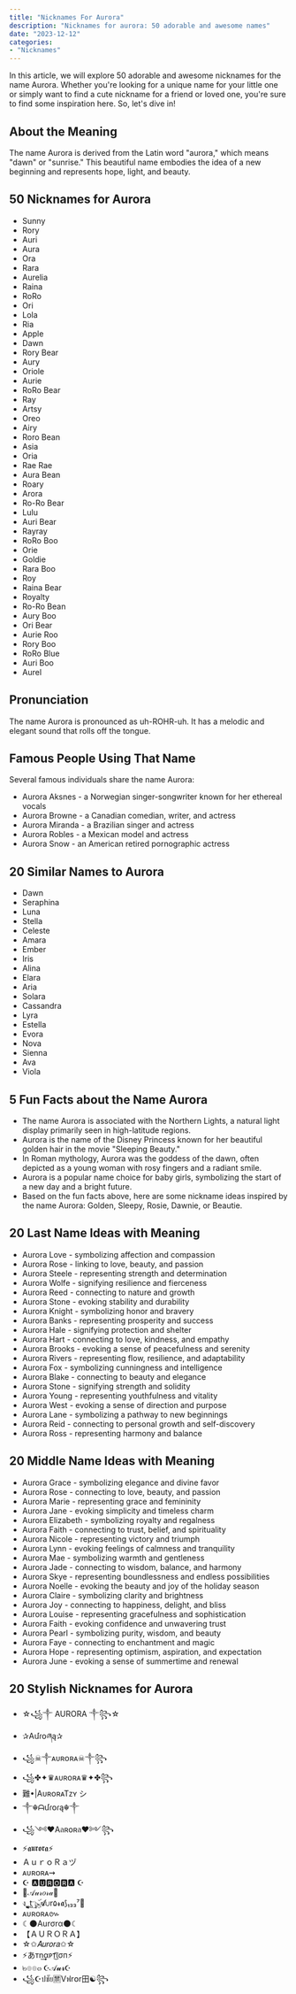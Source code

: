 ```yaml
---
title: "Nicknames For Aurora"
description: "Nicknames for aurora: 50 adorable and awesome names"
date: "2023-12-12"
categories:
- "Nicknames"
---
```


In this article, we will explore 50 adorable and awesome nicknames for the name Aurora. Whether you're looking for a unique name for your little one or simply want to find a cute nickname for a friend or loved one, you're sure to find some inspiration here. So, let's dive in!

About the Meaning
-----------------

The name Aurora is derived from the Latin word "aurora," which means "dawn" or "sunrise." This beautiful name embodies the idea of a new beginning and represents hope, light, and beauty.

50 Nicknames for Aurora
-----------------------

- Sunny
- Rory
- Auri
- Aura
- Ora
- Rara
- Aurelia
- Raina
- RoRo
- Ori
- Lola
- Ria
- Apple
- Dawn
- Rory Bear
- Aury
- Oriole
- Aurie
- RoRo Bear
- Ray
- Artsy
- Oreo
- Airy
- Roro Bean
- Asia
- Oria
- Rae Rae
- Aura Bean
- Roary
- Arora
- Ro-Ro Bear
- Lulu
- Auri Bear
- Rayray
- RoRo Boo
- Orie
- Goldie
- Rara Boo
- Roy
- Raina Bear
- Royalty
- Ro-Ro Bean
- Aury Boo
- Ori Bear
- Aurie Roo
- Rory Boo
- RoRo Blue
- Auri Boo
- Aurel

Pronunciation
-------------

The name Aurora is pronounced as uh-ROHR-uh. It has a melodic and elegant sound that rolls off the tongue.

Famous People Using That Name
-----------------------------

Several famous individuals share the name Aurora:

- Aurora Aksnes - a Norwegian singer-songwriter known for her ethereal vocals
- Aurora Browne - a Canadian comedian, writer, and actress
- Aurora Miranda - a Brazilian singer and actress
- Aurora Robles - a Mexican model and actress
- Aurora Snow - an American retired pornographic actress

20 Similar Names to Aurora
--------------------------

- Dawn
- Seraphina
- Luna
- Stella
- Celeste
- Amara
- Ember
- Iris
- Alina
- Elara
- Aria
- Solara
- Cassandra
- Lyra
- Estella
- Evora
- Nova
- Sienna
- Ava
- Viola

5 Fun Facts about the Name Aurora
---------------------------------

- The name Aurora is associated with the Northern Lights, a natural light display primarily seen in high-latitude regions.
- Aurora is the name of the Disney Princess known for her beautiful golden hair in the movie "Sleeping Beauty."
- In Roman mythology, Aurora was the goddess of the dawn, often depicted as a young woman with rosy fingers and a radiant smile.
- Aurora is a popular name choice for baby girls, symbolizing the start of a new day and a bright future.
- Based on the fun facts above, here are some nickname ideas inspired by the name Aurora: Golden, Sleepy, Rosie, Dawnie, or Beautie.

20 Last Name Ideas with Meaning
-------------------------------

- Aurora Love - symbolizing affection and compassion
- Aurora Rose - linking to love, beauty, and passion
- Aurora Steele - representing strength and determination
- Aurora Wolfe - signifying resilience and fierceness
- Aurora Reed - connecting to nature and growth
- Aurora Stone - evoking stability and durability
- Aurora Knight - symbolizing honor and bravery
- Aurora Banks - representing prosperity and success
- Aurora Hale - signifying protection and shelter
- Aurora Hart - connecting to love, kindness, and empathy
- Aurora Brooks - evoking a sense of peacefulness and serenity
- Aurora Rivers - representing flow, resilience, and adaptability
- Aurora Fox - symbolizing cunningness and intelligence
- Aurora Blake - connecting to beauty and elegance
- Aurora Stone - signifying strength and solidity
- Aurora Young - representing youthfulness and vitality
- Aurora West - evoking a sense of direction and purpose
- Aurora Lane - symbolizing a pathway to new beginnings
- Aurora Reid - connecting to personal growth and self-discovery
- Aurora Ross - representing harmony and balance

20 Middle Name Ideas with Meaning
---------------------------------

- Aurora Grace - symbolizing elegance and divine favor
- Aurora Rose - connecting to love, beauty, and passion
- Aurora Marie - representing grace and femininity
- Aurora Jane - evoking simplicity and timeless charm
- Aurora Elizabeth - symbolizing royalty and regalness
- Aurora Faith - connecting to trust, belief, and spirituality
- Aurora Nicole - representing victory and triumph
- Aurora Lynn - evoking feelings of calmness and tranquility
- Aurora Mae - symbolizing warmth and gentleness
- Aurora Jade - connecting to wisdom, balance, and harmony
- Aurora Skye - representing boundlessness and endless possibilities
- Aurora Noelle - evoking the beauty and joy of the holiday season
- Aurora Claire - symbolizing clarity and brightness
- Aurora Joy - connecting to happiness, delight, and bliss
- Aurora Louise - representing gracefulness and sophistication
- Aurora Faith - evoking confidence and unwavering trust
- Aurora Pearl - symbolizing purity, wisdom, and beauty
- Aurora Faye - connecting to enchantment and magic
- Aurora Hope - representing optimism, aspiration, and expectation
- Aurora June - evoking a sense of summertime and renewal

20 Stylish Nicknames for Aurora
-------------------------------

- ☆꧁༒ AURORA ༒꧂☆
- ✰Aմɾօཞą✰
- ꧁☠︎༒ᴀᴜʀᴏʀᴀ☠︎༒꧂
- ꧁✤✦♛ᴀᴜʀᴏʀᴀ♛✦✤꧂
- 難•|AᴜʀᴏʀᴀTᴢʏ シ︎
- ༒☬ᗩմɾօɾą☬༒
- ꧁༺❤Aลʀօʀล❤༻꧂
- ⚡𝖆𝖚𝖗𝖔𝖗𝖆⚡
- ＡｕｒｏＲａヅ
- ᴀᴜʀᴏʀᴀ⇝
- ☪ 🅰🆄🆁🅾🆁🅰 ☪
- 🌸𝒜𝓊𝓇𝑜𝓇𝒶🌸
- ง ุ ู̺͔͖̺̺̹̺t̺ ̧ۣ̇͢๖ۣۜ𝓐∪r۵𝓻𝖆⟆₁₃₃⁷💜
- ᴀᴜʀᴏʀᴀ៚
- ☾🌑Aurσrα🌑☾
- 【﻿ＡＵＲＯＲＡ】
- ☆✩𝐴𝑢𝑟𝑜𝑟𝑎✩☆
- ⚡あᴛn͢͢͢αᴘᴛ͜͡ισᴨ⚡
- ๒๏๏๓ ☪𝒜𝓾𝓻☪
- ꧁☪️ปชัย🈲Vฟr໐r田☯️꧂
